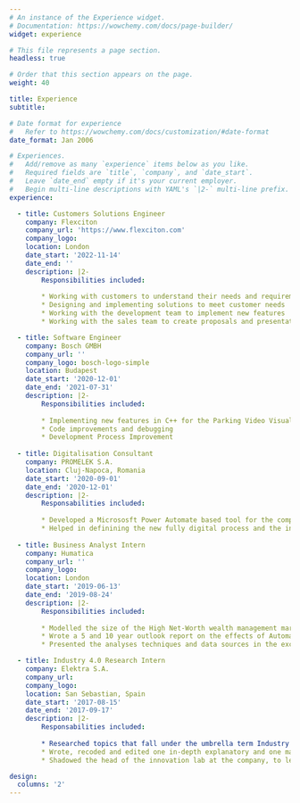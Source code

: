 ```yaml
---
# An instance of the Experience widget.
# Documentation: https://wowchemy.com/docs/page-builder/
widget: experience

# This file represents a page section.
headless: true

# Order that this section appears on the page.
weight: 40

title: Experience
subtitle:

# Date format for experience
#   Refer to https://wowchemy.com/docs/customization/#date-format
date_format: Jan 2006

# Experiences.
#   Add/remove as many `experience` items below as you like.
#   Required fields are `title`, `company`, and `date_start`.
#   Leave `date_end` empty if it's your current employer.
#   Begin multi-line descriptions with YAML's `|2-` multi-line prefix.
experience:

  - title: Customers Solutions Engineer
    company: Flexciton
    company_url: 'https://www.flexciton.com'
    company_logo: 
    location: London
    date_start: '2022-11-14'
    date_end: ''
    description: |2- 
        Responsibilities included:
  
        * Working with customers to understand their needs and requirements
        * Designing and implementing solutions to meet customer needs
        * Working with the development team to implement new features
        * Working with the sales team to create proposals and presentations

  - title: Software Engineer
    company: Bosch GMBH
    company_url: ''
    company_logo: bosch-logo-simple
    location: Budapest
    date_start: '2020-12-01'
    date_end: '2021-07-31'
    description: |2-
        Responsibilities included:
  
        * Implementing new features in C++ for the Parking Video Visualisation
        * Code improvements and debugging
        * Development Process Improvement
  
  - title: Digitalisation Consultant
    company: PROMELEK S.A.
    location: Cluj-Napoca, Romania
    date_start: '2020-09-01'
    date_end: '2020-12-01'
    description: |2-
        Responsabilities included:
  
        * Developed a Micrososft Power Automate based tool for the company to track Product Returns
        * Helped in definining the new fully digital process and the information flow between teams.
  
  - title: Business Analyst Intern
    company: Humatica
    company_url: ''
    company_logo: 
    location: London
    date_start: '2019-06-13'
    date_end: '2019-08-24'
    description: |2-
        Responsibilities included:
  
        * Modelled the size of the High Net-Worth wealth management market and segmented it into 20 dimensions for the client.
        * Wrote a 5 and 10 year outlook report on the effects of Automation and AI on operating models across industries, providing a roadmap for sectors where management consulting might be needed.
        * Presented the analyses techniques and data sources in the excel models, during 3 client meetings accompanying the partner and manager

  - title: Industry 4.0 Research Intern
    company: Elektra S.A.
    company_url:
    company_logo: 
    location: San Sebastian, Spain
    date_start: '2017-08-15'
    date_end: '2017-09-17'
    description: |2-
        Responsabilities included:
  
        * Researched topics that fall under the umbrella term Industry 4.0, such as: predictive maintenance, AR assisted production lines, machine learning, collaborative robots.
        * Wrote, recoded and edited one in-depth explanatory and one marketing video about the technologies enabling the next industrial revolution, both of are still in use at the company.
        * Shadowed the head of the innovation lab at the company, to learn about their digitalisation efforts.

design:
  columns: '2'
---
```


